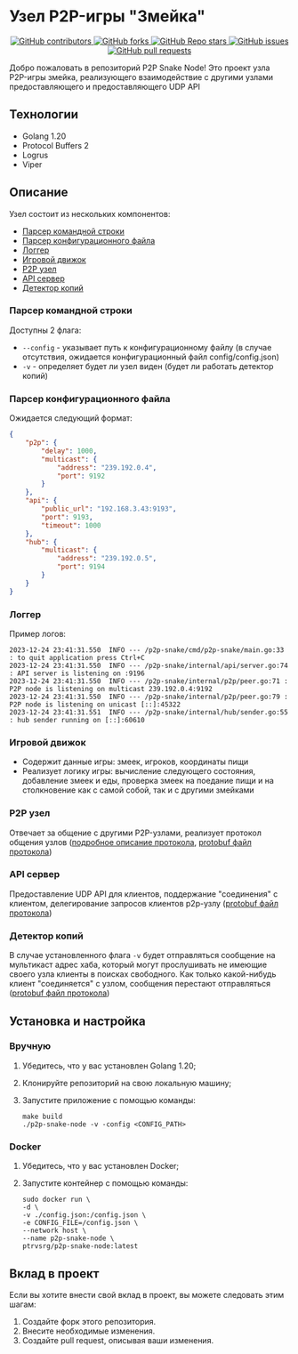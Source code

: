 # Узел P2P-игры "Змейка"

<p align="center">
   <a href="https://github.com/ptrvsrg/p2p-snake-node/graphs/contributors">
        <img alt="GitHub contributors" src="https://img.shields.io/github/contributors/ptrvsrg/p2p-snake-node?label=Contributors&labelColor=222222&color=77D4FC"/>
   </a>
   <a href="https://github.com/ptrvsrg/p2p-snake-node/forks">
        <img alt="GitHub forks" src="https://img.shields.io/github/forks/ptrvsrg/p2p-snake-node?label=Forks&labelColor=222222&color=77D4FC"/>
   </a>
   <a href="https://github.com/ptrvsrg/p2p-snake-node/stargazers">
        <img alt="GitHub Repo stars" src="https://img.shields.io/github/stars/ptrvsrg/p2p-snake-node?label=Stars&labelColor=222222&color=77D4FC"/>
   </a>
   <a href="https://github.com/ptrvsrg/p2p-snake-node/issues">
        <img alt="GitHub issues" src="https://img.shields.io/github/issues/ptrvsrg/p2p-snake-node?label=Issues&labelColor=222222&color=77D4FC"/>
   </a>
   <a href="https://github.com/ptrvsrg/p2p-snake-node/pulls">
        <img alt="GitHub pull requests" src="https://img.shields.io/github/issues-pr/ptrvsrg/p2p-snake-node?label=Pull%20Requests&labelColor=222222&color=77D4FC"/>
   </a>
</p>

Добро пожаловать в репозиторий P2P Snake Node! Это проект узла P2P-игры змейка, реализующего
взаимодействие с другими узлами предоставляющего и предоставляющего UDP API

## Технологии

- Golang 1.20
- Protocol Buffers 2
- Logrus
- Viper

## Описание

Узел состоит из нескольких компонентов:

- [Парсер командной строки](./internal/clparser)
- [Парсер конфигурационного файла](./internal/config)
- [Логгер](./internal/log)
- [Игровой движок](./internal/engine)
- [P2P узел](./internal/p2p)
- [API сервер](./internal/api)
- [Детектор копий](./internal/hub)

### Парсер командной строки

Доступны 2 флага:

- `--config` - указывает путь к конфигурационному файлу (в случае отсутствия, ожидается
  конфигурационный файл config/config.json)
- `-v` - определяет будет ли узел виден (будет ли работать детектор копий)

### Парсер конфигурационного файла

Ожидается следующий формат:

```json
{
    "p2p": {
        "delay": 1000,
        "multicast": {
            "address": "239.192.0.4",
            "port": 9192
        }
    },
    "api": {
        "public_url": "192.168.3.43:9193",
        "port": 9193,
        "timeout": 1000
    },
    "hub": {
        "multicast": {
            "address": "239.192.0.5",
            "port": 9194
        }
    }
}
```

### Логгер

Пример логов:

```text
2023-12-24 23:41:31.550  INFO --- /p2p-snake/cmd/p2p-snake/main.go:33 : to quit application press Ctrl+C 
2023-12-24 23:41:31.550  INFO --- /p2p-snake/internal/api/server.go:74 : API server is listening on :9196 
2023-12-24 23:41:31.550  INFO --- /p2p-snake/internal/p2p/peer.go:71 : P2P node is listening on multicast 239.192.0.4:9192 
2023-12-24 23:41:31.550  INFO --- /p2p-snake/internal/p2p/peer.go:79 : P2P node is listening on unicast [::]:45322 
2023-12-24 23:41:31.551  INFO --- /p2p-snake/internal/hub/sender.go:55 : hub sender running on [::]:60610 
```

### Игровой движок

- Содержит данные игры: змеек, игроков, координаты пищи
- Реализует логику игры: вычисление следующего состояния, добавление змеек и еды, проверка змеек на
  поедание пищи и на столкновение как с самой собой, так и с другими змейками

### P2P узел

Отвечает за общение с другими P2P-узлами, реализует протокол общения узлов ([подробное описание
протокола](./docs/TASK.md), [protobuf файл протокола](./protocol/p2p.proto))

### API сервер

Предоставление UDP API для клиентов, поддержание "соединения" с клиентом, делегирование запросов
клиентов p2p-узлу ([protobuf файл протокола](./protocol/api.proto))

### Детектор копий

В случае установленного флага `-v` будет отправляться сообщение на мультикаст адрес хаба, который
могут прослушивать не имеющие своего узла клиенты в поисках свободного. Как только какой-нибудь
клиент "соединяется" с узлом, сообщения перестают
отправляться ([protobuf файл протокола](./protocol/hub.proto))

## Установка и настройка

### Вручную

1. Убедитесь, что у вас установлен Golang 1.20;
2. Клонируйте репозиторий на свою локальную машину;
3. Запустите приложение с помощью команды:

   ```shell
   make build
   ./p2p-snake-node -v -config <CONFIG_PATH>
   ```
   
### Docker

1. Убедитесь, что у вас установлен Docker;
2. Запустите контейнер с помощью команды:

    ```shell
    sudo docker run \
    -d \
    -v ./config.json:/config.json \
    -e CONFIG_FILE=/config.json \
    --network host \
    --name p2p-snake-node \
    ptrvsrg/p2p-snake-node:latest
    ```

## Вклад в проект

Если вы хотите внести свой вклад в проект, вы можете следовать этим шагам:

1. Создайте форк этого репозитория.
2. Внесите необходимые изменения.
3. Создайте pull request, описывая ваши изменения.